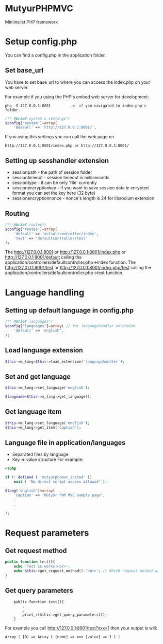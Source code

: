 # MutyurPHPMVC
Minimalist PHP framework 

# Setup config.php

You can find a config.php in the application folder.

## Set base_url

You have to set base_url to where you can access the index.php on your web server. 

For example if you using the PHP's embed web server for development:

````
php -S 127.0.0.1:8001          <- if you navigated to index.php's folder.
````

```php
/** @brief system's settings*/
$config['system']=array(
	'baseurl' => 'http://127.0.0.1:8001/',
```
If you using this settings you can call the web page on 

```
http://127.0.0.1:8001/index.php or http://127.0.0.1:8001/ 
```
## Setting up sesshandler extension

- sessionpath - the path of session folder
- sessiontimeout - session timeout in milliseconds
- sessiontype - it can be only 'file' currently
- sessionencryptionkey - if you want to save session data in enrypted format you can set the key here (32 byte) 
- sessionencryptionnonce - nonce's length is 24 for libsodium extension

## Routing

```php
/** @brief routes*/
$config['routes']=array(
	'default' => 'defaultcontroller/index',	
	'test' => 'defaultcontroller/test'		
);	
```

The http://127.0.0.1:8001 or http://127.0.0.1:8001/index.php or http://127.0.0.1:8001/default calling the application/controllers/defaultcontroller.php->index function.
The http://127.0.0.1:8001/test or http://127.0.0.1:8001/index.php/test calling the application/controllers/defaultcontroller.php->test function.

# Language handling

## Setting up default language in config.php

```php
/** @brief languages*/
$config['languages']=array( // for languagehandler extension
	'default' => 'english', 
);
```
## Load language extension
```php
$this->m_lang=$this->load_extension('languagehandler');
```
## Set and get language 
```php
$this->m_lang->set_language('english');

$langname=$this->m_lang->get_language();
```
## Get language item

```php
$this->m_lang->set_language('english');
$this->m_lang->get_item('caption');
```
## Language file in application/languages
- Separated files by language
- Key => value structure
For example:
```php
<?php

if (! defined ( 'mutyurphpmvc_inited' ))
	exit ( 'No direct script access allowed' );

$lang['english']=array(
	'caption' => 'Mütyür PHP MVC sample page',
	.
	.
	.
);	
```
# Request parameters 
## Get request method
```php
public function test(){
	echo 'Test is works!<br>'; 
	echo $this->get_request_method().'<br>'; // Which request method was used to access the page; i.e. 'GET', 'HEAD', 'POST', 'PUT'. */
}
```
## Get query parameters
```
	public function test(){
		.
		.
		print_r($this->get_query_parameters());
	}
```
For example you call http://127.0.0.1:8001/test?xxx=1 then your output is will:
```
Array ( [0] => Array ( [name] => xxx [value] => 1 ) ) 
```




